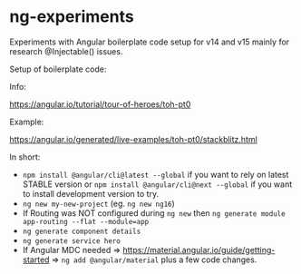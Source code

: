 # ng-experiments

Experiments with Angular boilerplate code setup for v14 and v15 mainly for research @Injectable() issues.

Setup of boilerplate code:

Info:

https://angular.io/tutorial/tour-of-heroes/toh-pt0

Example:

https://angular.io/generated/live-examples/toh-pt0/stackblitz.html

In short:

- `npm install @angular/cli@latest --global` if you want to rely on latest STABLE version or `npm install @angular/cli@next --global` if you want to install development version to try.
- `ng new my-new-project` (eg. `ng new ng16`)
- If Routing was NOT configured during `ng new` then `ng generate module app-routing --flat --module=app`
- `ng generate component details`
- `ng generate service hero`
- If Angular MDC needed => https://material.angular.io/guide/getting-started => `ng add @angular/material` plus a few code changes.

